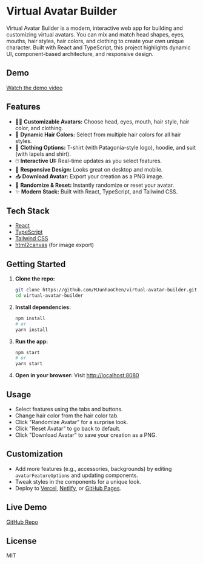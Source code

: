 # Virtual Avatar Builder

Virtual Avatar Builder is a modern, interactive web app for building and customizing virtual avatars. You can mix and match head shapes, eyes, mouths, hair styles, hair colors, and clothing to create your own unique character. Built with React and TypeScript, this project highlights dynamic UI, component-based architecture, and responsive design.

## Demo

[Watch the demo video](./public/demo.mp4)

## Features

- 🧑‍🎨 **Customizable Avatars:** Choose head, eyes, mouth, hair style, hair color, and clothing.
- 🎨 **Dynamic Hair Colors:** Select from multiple hair colors for all hair styles.
- 👕 **Clothing Options:** T-shirt (with Patagonia-style logo), hoodie, and suit (with lapels and shirt).
- 🖱️ **Interactive UI:** Real-time updates as you select features.
- 📱 **Responsive Design:** Looks great on desktop and mobile.
- 📥 **Download Avatar:** Export your creation as a PNG image.
- 🔄 **Randomize & Reset:** Instantly randomize or reset your avatar.
- ✨ **Modern Stack:** Built with React, TypeScript, and Tailwind CSS.

## Tech Stack

- [React](https://reactjs.org/)
- [TypeScript](https://www.typescriptlang.org/)
- [Tailwind CSS](https://tailwindcss.com/)
- [html2canvas](https://html2canvas.hertzen.com/) (for image export)

## Getting Started

1. **Clone the repo:**
   ```bash
   git clone https://github.com/MJunhaoChen/virtual-avatar-builder.git
   cd virtual-avatar-builder
   ```
2. **Install dependencies:**
   ```bash
   npm install
   # or
   yarn install
   ```
3. **Run the app:**
   ```bash
   npm start
   # or
   yarn start
   ```
4. **Open in your browser:**
   Visit [http://localhost:8080](http://localhost:8080)

## Usage

- Select features using the tabs and buttons.
- Change hair color from the hair color tab.
- Click "Randomize Avatar" for a surprise look.
- Click "Reset Avatar" to go back to default.
- Click "Download Avatar" to save your creation as a PNG.

## Customization

- Add more features (e.g., accessories, backgrounds) by editing `avatarFeatureOptions` and updating components.
- Tweak styles in the components for a unique look.
- Deploy to [Vercel](https://vercel.com/), [Netlify](https://www.netlify.com/), or [GitHub Pages](https://pages.github.com/).

## Live Demo

[GitHub Repo](https://github.com/MJunhaoChen/virtual-avatar-builder)

## License

MIT
